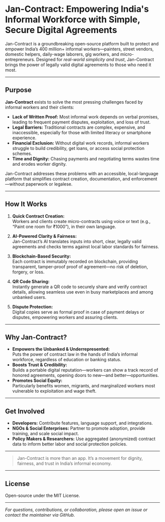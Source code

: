 # Jan-Contract: Empowering India's Informal Workforce with Simple, Secure Digital Agreements

Jan-Contract is a groundbreaking open-source platform built to protect and empower India’s 400 million+ informal workers—painters, street vendors, domestic helpers, daily-wage laborers, gig workers, and micro-entrepreneurs. Designed for *real-world simplicity and trust*, Jan-Contract brings the power of legally valid digital agreements to those who need it most.

---

## Purpose

**Jan-Contract** exists to solve the most pressing challenges faced by informal workers and their clients:

- **Lack of Written Proof:** Most informal work depends on verbal promises, leading to frequent payment disputes, exploitation, and loss of trust.
- **Legal Barriers:** Traditional contracts are complex, expensive, and inaccessible, especially for those with limited literacy or smartphone experience.
- **Financial Exclusion:** Without digital work records, informal workers struggle to build credibility, get loans, or access social protection schemes.
- **Time and Dignity:** Chasing payments and negotiating terms wastes time and erodes worker dignity.

Jan-Contract addresses these problems with an accessible, local-language platform that simplifies contract creation, documentation, and enforcement—without paperwork or legalese.

---

## How It Works

1. **Quick Contract Creation:**  
   Workers and clients create micro-contracts using voice or text (e.g., “Paint one room for ₹1000”), in their own language.

2. **AI-Powered Clarity & Fairness:**  
   Jan-Contract’s AI translates inputs into short, clear, legally valid agreements and checks terms against local labor standards for fairness.

3. **Blockchain-Based Security:**  
   Each contract is immutably recorded on blockchain, providing transparent, tamper-proof proof of agreement—no risk of deletion, forgery, or loss.

4. **QR Code Sharing:**  
   Instantly generate a QR code to securely share and verify contract details, allowing seamless use even in busy marketplaces and among unbanked users.

5. **Dispute Protection:**  
   Digital copies serve as formal proof in case of payment delays or disputes, empowering workers and assuring clients.

---

## Why Jan-Contract?

- **Empowers the Unbanked & Underrepresented:**  
  Puts the power of contract law in the hands of India’s informal workforce, regardless of education or banking status.
- **Boosts Trust & Credibility:**  
  Builds a portable digital reputation—workers can show a track record of honored agreements, opening doors to new—and better—opportunities.
- **Promotes Social Equity:**  
  Particularly benefits women, migrants, and marginalized workers most vulnerable to exploitation and wage theft.

---

## Get Involved

- **Developers:** Contribute features, language support, and integrations.
- **NGOs & Social Enterprises:** Partner to promote adoption, provide training, and scale social impact.
- **Policy Makers & Researchers:** Use aggregated (anonymized) contract data to inform better labor and social protection policies.

---

> Jan-Contract is more than an app. It’s a movement for dignity, fairness, and trust in India’s informal economy.

---

## License

Open-source under the MIT License.

---

*For questions, contributions, or collaboration, please open an issue or contact the maintainer via GitHub.*
